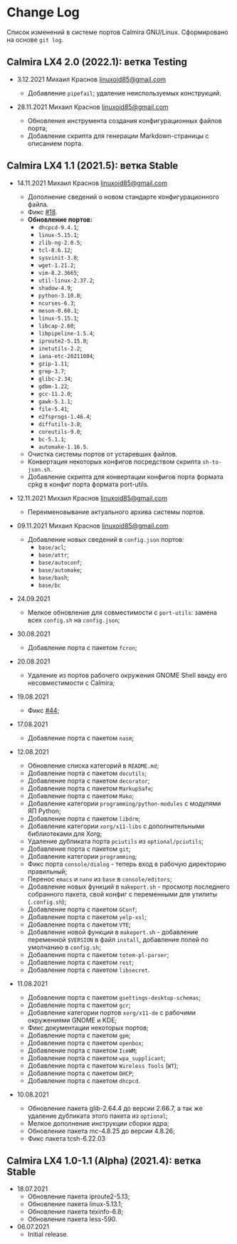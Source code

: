 # Change Log

Список изменений в системе портов Calmira GNU/Linux. Сформировано на основе `git log`.

## Calmira LX4 2.0 (2022.1): ветка Testing

* 3.12.2021 Михаил Краснов <linuxoid85@gmail.com>
    * Добавление `pipefail`; удаление неиспользуемых конструкций.

* 28.11.2021 Михаил Краснов <linuxoid85@gmail.com>
	* Обновление инструмента создания конфигурационных файлов порта;
	* Добавление скрипта для генерации Markdown-страницы с описанием порта.

## Calmira LX4 1.1 (2021.5): ветка Stable

* 14.11.2021 Михаил Краснов <linuxoid85@gmail.com>
	* Дополнение сведений о новом стандарте конфигурационного файла.
	* Фикс [#18](https://github.com/CalmiraLinux/Ports/issues/18).
	* **Обновление портов:**
		* `dhcpcd-9.4.1`;
		* `linux-5.15.1`;
		* `zlib-ng-2.0.5`;
		* `tcl-8.6.12`;
		* `sysvinit-3.0`;
		* `wget-1.21.2`;
		* `vim-8.2.3665`;
		* `util-linux-2.37.2`;
		* `shadow-4.9`;
		* `python-3.10.0`;
		* `ncurses-6.3`;
		* `meson-0.60.1`;
		* `linux-5.15.1`;
		* `libcap-2.60`;
		* `libpipeline-1.5.4`;
		* `iproute2-5.15.0`;
		* `inetutils-2.2`;
		* `iana-etc-20211004`;
		* `gzip-1.11`;
		* `grep-3.7`;
		* `glibc-2.34`;
		* `gdbm-1.22`;
		* `gcc-11.2.0`;
		* `gawk-5.1.1`;
		* `file-5.41`;
		* `e2fsprogs-1.46.4`;
		* `diffutils-3.8`;
		* `coreutils-9.0`;
		* `bc-5.1.1`;
		* `automake-1.16.5`.
	* Очистка системы портов от устаревших файлов.
	* Конвертация некоторых конфигов посредством скрипта `sh-to-json.sh`.
	* Добавление скрипта для конвертации конфигов порта формата cpkg в конфиг порта формата port-utils.

* 12.11.2021 Михаил Краснов <linuxoid85@gmail.com>
	* Переименовывание актуального архива системы портов.

* 09.11.2021 Михаил Краснов <linuxoid85@gmail.com>
    * Добавление новых сведений в `config.json` портов:
        * `base/acl`;
        * `base/attr`;
        * `base/autoconf`;
        * `base/automake`;
        * `base/bash`;
        * `base/bc`

* 24.09.2021
    * Мелкое обновление для совместимости с `port-utils`: замена всех `config.sh` на `config.json`;

* 30.08.2021
	* Добавление порта с пакетом `fcron`;

* 20.08.2021
	* Удаление из портов рабочего окружения GNOME Shell ввиду его несовместимости с Calmira;

* 19.08.2021
	* Фикс [#44](https://github.com/CalmiraLinux/CalmiraLinux/issues/44);

* 17.08.2021
	* Добавление порта с пакетом `nasm`;

* 12.08.2021
	* Обновление списка категорий в `README.md`;
	* Добавление порта с пакетом `docutils`;
	* Добавление порта с пакетом `decorator`;
	* Добавление порта с пакетом `MarkupSafe`;
	* Добавление порта с пакетом `Mako`;
	* Добавление категории `programming/python-modules` с модулями ЯП Python;
	* Добавление порта с пакетом `libdrm`;
	* Добавление категории `xorg/x11-libs` с дополнительными библиотеками для Xorg;
	* Удаление дубликата порта `pciutils` из `optional/pciutils`;
	* Добавление порта с пакетом `git`;
	* Добавление категории `programming`;
	* Фикс порта `console/dialog` - теперь вход в рабочую директорию правильный;
	* Перенос `emacs` и `nano` из `base` в `console/editors`;
	* Добавление новых функций в `makeport.sh` - просмотр последнего собранного пакета, свой конфиг с переменными для утилиты (`.config.sh`);
	* Добавление порта с пакетом `GConf`;
	* Добавление порта с пакетом `yelp-xsl`;
	* Добавление порта с пакетом `VTE`;
	* Добавление новой функции в `makeport.sh` - добавление переменной `$VERSION` в файл `install`, добавление полей по умолчанию в `config.sh`;
	* Добавление порта с пакетом `totem-pl-parser`;
	* Добавление порта с пакетом `rest`;
	* Добавление порта с пакетом `libsecret`.

* 11.08.2021
	* Добавление порта с пакетом `gsettings-desktop-schemas`;
	* Добавление порта с пакетом `gcr`;
	* Добавление категории портов `xorg/x11-de` с рабочими окружениями GNOME и KDE;
	* Фикс документации некоторых портов;
	* Добавление порта с пакетом `gpm`;
	* Добавление порта с пакетом `openbox`;
	* Добавление порта с пакетом `IceWM`;
	* Добавление порта с пакетом `wpa_supplicant`;
	* Добавление порта с пакетом `Wireless Tools` (`WT`);
	* Добавление порта с пакетом `DHCP`;
	* Добавление порта с пакетом `dhcpcd`.

* 10.08.2021
	* Обновление пакета glib-2.64.4 до версии 2.66.7, а так же удаление дубликата этого пакета из `optional`;
	* Мелкое дополнение инструкции сборки ядра;
	* Обновление пакета mc-4.8.25 до версии 4.8.26;
	* Фикс пакета tcsh-6.22.03

## Calmira LX4 1.0-1.1 (Alpha) (2021.4): ветка Stable
* 18.07.2021
	* Обновление пакета iproute2-5.13;
	* Обновление пакета linux-5.13.1;
	* Обновление пакета texinfo-6.8;
	* Обновление пакета less-590.
* 06.07.2021
	* Initial release.
